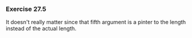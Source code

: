 ### Exercise 27.5

It doesn't really matter since that fifth argument is a pinter to the length instead of the actual length.

